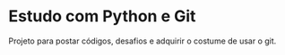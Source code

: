 # Estudo com Python e Git

Projeto para postar códigos, desafios e adquirir o costume de usar o git.